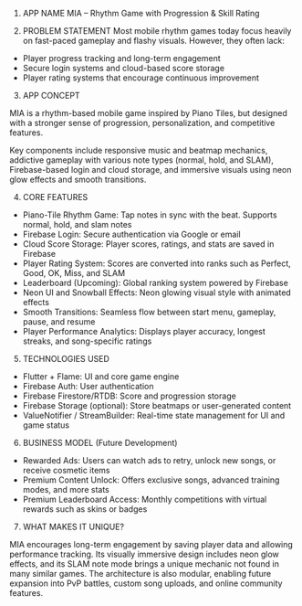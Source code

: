 1. APP NAME
MIA – Rhythm Game with Progression & Skill Rating

2. PROBLEM STATEMENT
Most mobile rhythm games today focus heavily on fast-paced gameplay and flashy visuals. However, they often lack:
- Player progress tracking and long-term engagement
- Secure login systems and cloud-based score storage
- Player rating systems that encourage continuous improvement

3. APP CONCEPT

MIA is a rhythm-based mobile game inspired by Piano Tiles, but designed with a stronger sense of progression, personalization, and competitive features.

Key components include responsive music and beatmap mechanics, addictive gameplay with various note types (normal, hold, and SLAM), Firebase-based login and cloud storage, and immersive visuals using neon glow effects and smooth transitions.

4. CORE FEATURES
- Piano-Tile Rhythm Game: Tap notes in sync with the beat. Supports normal, hold, and slam notes
- Firebase Login: Secure authentication via Google or email
- Cloud Score Storage: Player scores, ratings, and stats are saved in Firebase
- Player Rating System: Scores are converted into ranks such as Perfect, Good, OK, Miss, and SLAM
- Leaderboard (Upcoming): Global ranking system powered by Firebase
- Neon UI and Snowball Effects: Neon glowing visual style with animated effects
- Smooth Transitions: Seamless flow between start menu, gameplay, pause, and resume
- Player Performance Analytics: Displays player accuracy, longest streaks, and song-specific ratings

5. TECHNOLOGIES USED
- Flutter + Flame: UI and core game engine
- Firebase Auth: User authentication
- Firebase Firestore/RTDB: Score and progression storage
- Firebase Storage (optional): Store beatmaps or user-generated content
- ValueNotifier / StreamBuilder: Real-time state management for UI and game status

6. BUSINESS MODEL (Future Development)
- Rewarded Ads: Users can watch ads to retry, unlock new songs, or receive cosmetic items
- Premium Content Unlock: Offers exclusive songs, advanced training modes, and more stats
- Premium Leaderboard Access: Monthly competitions with virtual rewards such as skins or badges

7. WHAT MAKES IT UNIQUE?

MIA encourages long-term engagement by saving player data and allowing performance tracking. Its visually immersive design includes neon glow effects, and its SLAM note mode brings a unique mechanic not found in many similar games. The architecture is also modular, enabling future expansion into PvP battles, custom song uploads, and online community features.
